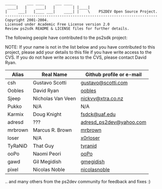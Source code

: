 ﻿```text
_____     ___ ____     ___ ____
 ____|   |    ____|   |        | |____|
|     ___|   |____ ___|    ____| |    \    PS2DEV Open Source Project.
----------------------------------------------------------------------
Copyright 2001-2004.
Licensed under Academic Free License version 2.0
Review ps2sdk README & LICENSE files for further details.
```

The following people have contributed to the ps2sdk project:

NOTE: If your name is not in the list below and you have contributed to this project, please add your details to this file if you have write access to the CVS. If you do not have write access to the CVS, please contact David Ryan.

Alias    | Real Name         | Github profile or e-mail
---------|-------------------|---------------------
 csh     | Gustavo Scotti    | gustavo@scotti.com
 Oobles  | David Ryan        | [oobles](https://github.com/oobles)
 Sjeep   | Nicholas Van Veen | nickvv@xtra.co.nz
 Pukko   | N/A               | N/A
 Karmix  | Doug Knight       | fsdck@uaf.edu
 adresd  | ???               | adresd_ps2dev@yahoo.com
 mrbrown | Marcus R. Brown   | [mrbrown](https://github.com/marcusrbrown)
 loser   | N/A               | [x0rloser](https://github.com/x0rloser)
 TyRaNiD | That Guy          | [tyranid](https://github.com/tyranid)
 ooPo    | Naomi Peori       | [ooPo](https://github.com/ooPo)
 gawd    | Gil Megidish      | [gmegidish](https://github.com/gmegidish)
 pixel   | Nicolas Noble     | [nicolasnoble](https://github.com/nicolasnoble)

.. and many others from the ps2dev community for feedback and fixes :)
